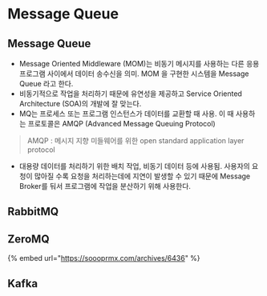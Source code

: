# Message Queue

## Message Queue

* Message Oriented Middleware \(MOM\)는 비동기 메시지를 사용하는 다른 응용 프로그램 사이에서 데이터 송수신을 의미. MOM 을 구현한 시스템을 Message Queue 라고 한다.
* 비동기적으로 작업을 처리하기 때문에 유연성을 제공하고 Service Oriented Architecture \(SOA\)의 개발에 잘 맞는다.
* MQ는 프로세스 또는 프로그램 인스턴스가 데이터를 교환할 때 사용. 이 때 사용하는 프로토콜은 AMQP \(Advanced Message Queuing Protocol\)

> AMQP : 메시지 지향 미들웨어를 위한 open standard application layer protocol

* 대용량 데이터를 처리하기 위한 배치 작업, 비동기 데이터 등에 사용됨. 사용자의 요청이 많아질 수록 요청을 처리하는데에 지연이 발생할 수 있기 때문에 Message Broker를 둬서 프로그램에 작업을 분산하기 위해 사용한다.

## RabbitMQ



## ZeroMQ

{% embed url="https://soooprmx.com/archives/6436" %}



## Kafka



